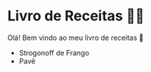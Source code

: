 # Livro de Receitas :cook:

Olá! Bem vindo ao meu livro de receitas :wave:

- Strogonoff de Frango
- Pavê
